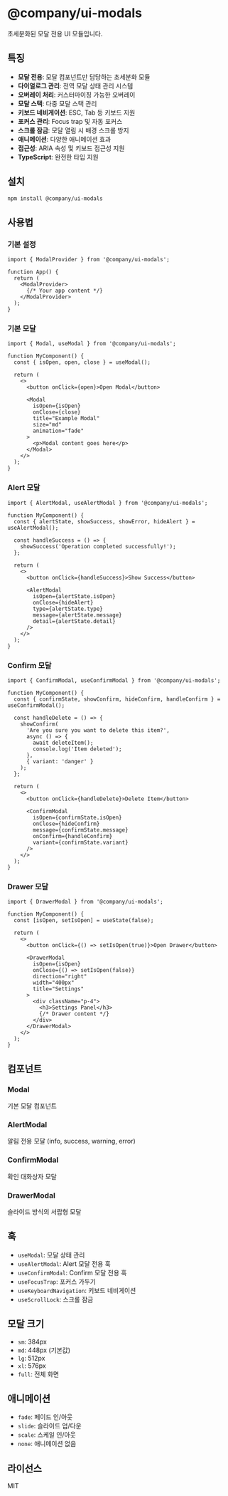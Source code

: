 # @company/ui-modals

초세분화된 모달 전용 UI 모듈입니다.

## 특징

- **모달 전용**: 모달 컴포넌트만 담당하는 초세분화 모듈
- **다이얼로그 관리**: 전역 모달 상태 관리 시스템
- **오버레이 처리**: 커스터마이징 가능한 오버레이
- **모달 스택**: 다중 모달 스택 관리
- **키보드 네비게이션**: ESC, Tab 등 키보드 지원
- **포커스 관리**: Focus trap 및 자동 포커스
- **스크롤 잠금**: 모달 열림 시 배경 스크롤 방지
- **애니메이션**: 다양한 애니메이션 효과
- **접근성**: ARIA 속성 및 키보드 접근성 지원
- **TypeScript**: 완전한 타입 지원

## 설치

```bash
npm install @company/ui-modals
```

## 사용법

### 기본 설정

```tsx
import { ModalProvider } from '@company/ui-modals';

function App() {
  return (
    <ModalProvider>
      {/* Your app content */}
    </ModalProvider>
  );
}
```

### 기본 모달

```tsx
import { Modal, useModal } from '@company/ui-modals';

function MyComponent() {
  const { isOpen, open, close } = useModal();
  
  return (
    <>
      <button onClick={open}>Open Modal</button>
      
      <Modal
        isOpen={isOpen}
        onClose={close}
        title="Example Modal"
        size="md"
        animation="fade"
      >
        <p>Modal content goes here</p>
      </Modal>
    </>
  );
}
```

### Alert 모달

```tsx
import { AlertModal, useAlertModal } from '@company/ui-modals';

function MyComponent() {
  const { alertState, showSuccess, showError, hideAlert } = useAlertModal();
  
  const handleSuccess = () => {
    showSuccess('Operation completed successfully!');
  };
  
  return (
    <>
      <button onClick={handleSuccess}>Show Success</button>
      
      <AlertModal
        isOpen={alertState.isOpen}
        onClose={hideAlert}
        type={alertState.type}
        message={alertState.message}
        detail={alertState.detail}
      />
    </>
  );
}
```

### Confirm 모달

```tsx
import { ConfirmModal, useConfirmModal } from '@company/ui-modals';

function MyComponent() {
  const { confirmState, showConfirm, hideConfirm, handleConfirm } = useConfirmModal();
  
  const handleDelete = () => {
    showConfirm(
      'Are you sure you want to delete this item?',
      async () => {
        await deleteItem();
        console.log('Item deleted');
      },
      { variant: 'danger' }
    );
  };
  
  return (
    <>
      <button onClick={handleDelete}>Delete Item</button>
      
      <ConfirmModal
        isOpen={confirmState.isOpen}
        onClose={hideConfirm}
        message={confirmState.message}
        onConfirm={handleConfirm}
        variant={confirmState.variant}
      />
    </>
  );
}
```

### Drawer 모달

```tsx
import { DrawerModal } from '@company/ui-modals';

function MyComponent() {
  const [isOpen, setIsOpen] = useState(false);
  
  return (
    <>
      <button onClick={() => setIsOpen(true)}>Open Drawer</button>
      
      <DrawerModal
        isOpen={isOpen}
        onClose={() => setIsOpen(false)}
        direction="right"
        width="400px"
        title="Settings"
      >
        <div className="p-4">
          <h3>Settings Panel</h3>
          {/* Drawer content */}
        </div>
      </DrawerModal>
    </>
  );
}
```

## 컴포넌트

### Modal
기본 모달 컴포넌트

### AlertModal
알림 전용 모달 (info, success, warning, error)

### ConfirmModal
확인 대화상자 모달

### DrawerModal
슬라이드 방식의 서랍형 모달

## 훅

- `useModal`: 모달 상태 관리
- `useAlertModal`: Alert 모달 전용 훅
- `useConfirmModal`: Confirm 모달 전용 훅
- `useFocusTrap`: 포커스 가두기
- `useKeyboardNavigation`: 키보드 네비게이션
- `useScrollLock`: 스크롤 잠금

## 모달 크기

- `sm`: 384px
- `md`: 448px (기본값)
- `lg`: 512px
- `xl`: 576px
- `full`: 전체 화면

## 애니메이션

- `fade`: 페이드 인/아웃
- `slide`: 슬라이드 업/다운
- `scale`: 스케일 인/아웃
- `none`: 애니메이션 없음

## 라이선스

MIT